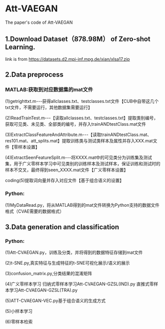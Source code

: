 # Att-VAEGAN
The paper's code of Att-VAEGAN

## 1.Download Dataset（878.98M） of Zero-shot Learning.

link is from https://datasets.d2.mpi-inf.mpg.de/xian/xlsa17.zip

## 2.Data preprocess

### MATLAB:获取到对应数据集的mat文件

(1)getrighttxt.m---获得allclasses.txt、testclasses.txt文件【CUB中自带这几个txt文件，不需要运行，其他数据集需要运行】

(2)ReadTrainTest.m---【读取allclasses.txt、testclasses.txt】提取类别编号，获取可见类、未见类、全部类的编号，并存入trainANDtestClass.mat文件

(3)ExtractClassFeatureAndAttribute.m---【读取trainANDtestClass.mat、res101.mat、att_splits.mat】提取训练类与测试类样本及属性并存入XXX.mat文件【零样本设置】

(4)ExtractSeenFeatureSplit.m---将XXXX.mat中的可见类分为训练集及测试集，用于广义零样本学习中可见类别的训练样本及测试样本，保证训练和测试时的样本不交叉，最终得到seen_XXXX.mat文件【广义零样本设置】

coding(5)提取词向量并存入对应文件【基于组合语义的设置】

### Python:

(1)MyDataRead.py，将从MATLAB得到的mat文件转换为Python支持的数据文件格式（CVAE需要的数据格式）

## 3.Data generation and classification

### Python:

(1)Att-CVAEGAN.py，训练及分类，并将得到的数据特征存储到mat文件

(2)t-SNE.py,真实特征与生成特征的t-SNE可视化展示/语义的展示

(3)confusion_matrix.py,分类结果的混淆矩阵

(4)广义零样本学习
    归纳式零样本学习Att-CVAEGAN-GZSL(IND).py
    直推式零样本学习Att-CVAEGAN-GZSL(TRA).py

(5)ATT-CVAEGAN-VEC.py基于组合语义的生成方式

(5)小样本学习

(6)零样本检索
